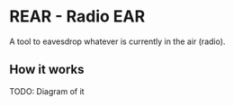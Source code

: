 # REAR - Radio EAR

A tool to eavesdrop whatever is currently in the air (radio).

## How it works

TODO: Diagram of it
